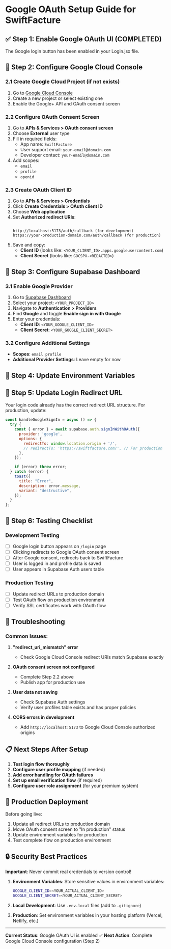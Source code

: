 # Google OAuth Setup Guide for SwiftFacture

## ✅ Step 1: Enable Google OAuth UI (COMPLETED)
The Google login button has been enabled in your Login.jsx file.

## 🔧 Step 2: Configure Google Cloud Console

### 2.1 Create Google Cloud Project (if not exists)
1. Go to [Google Cloud Console](https://console.cloud.google.com)
2. Create a new project or select existing one
3. Enable the Google+ API and OAuth consent screen

### 2.2 Configure OAuth Consent Screen
1. Go to **APIs & Services > OAuth consent screen**
2. Choose **External** user type
3. Fill in required fields:
   - App name: `SwiftFacture`
   - User support email: `your-email@domain.com`
   - Developer contact: `your-email@domain.com`
4. Add scopes:
   - `email`
   - `profile`
   - `openid`

### 2.3 Create OAuth Client ID
1. Go to **APIs & Services > Credentials**
2. Click **Create Credentials > OAuth client ID**
3. Choose **Web application**
4. Set **Authorized redirect URIs**:
   ```

   http://localhost:5173/auth/callback (for development)
   https://your-production-domain.com/auth/callback (for production)
   ```
5. Save and copy:
   - **Client ID** (looks like: `<YOUR_CLIENT_ID>.apps.googleusercontent.com`)
   - **Client Secret** (looks like: `GOCSPX-<REDACTED>`)

## 🔐 Step 3: Configure Supabase Dashboard

### 3.1 Enable Google Provider
1. Go to [Supabase Dashboard](https://supabase.com/dashboard)
2. Select your project: `<YOUR_PROJECT_ID>`
3. Navigate to **Authentication > Providers**
4. Find **Google** and toggle **Enable sign in with Google**
5. Enter your credentials:
   - **Client ID**: `<YOUR_GOOGLE_CLIENT_ID>`
   - **Client Secret**: `<YOUR_GOOGLE_CLIENT_SECRET>`


### 3.2 Configure Additional Settings
- **Scopes**: `email profile`
- **Additional Provider Settings**: Leave empty for now

## 📝 Step 4: Update Environment Variables


## 🎯 Step 5: Update Login Redirect URL

Your login code already has the correct redirect URL structure. For production, update:

```javascript
const handleGoogleSignIn = async () => {
  try {
    const { error } = await supabase.auth.signInWithOAuth({
      provider: 'google',
      options: {
        redirectTo: window.location.origin + '/',
        // redirectTo: 'https://swiftfacture.com/', // For production
      },
    });

    if (error) throw error;
  } catch (error) {
    toast({
      title: "Error",
      description: error.message,
      variant: "destructive",
    });
  }
};
```

## 🧪 Step 6: Testing Checklist

### Development Testing
- [ ] Google login button appears on `/login` page
- [ ] Clicking redirects to Google OAuth consent screen
- [ ] After Google consent, redirects back to SwiftFacture
- [ ] User is logged in and profile data is saved
- [ ] User appears in Supabase Auth users table

### Production Testing
- [ ] Update redirect URLs to production domain
- [ ] Test OAuth flow on production environment
- [ ] Verify SSL certificates work with OAuth flow

## 🔧 Troubleshooting

### Common Issues:

1. **"redirect_uri_mismatch" error**
   - Check Google Cloud Console redirect URIs match Supabase exactly


2. **OAuth consent screen not configured**
   - Complete Step 2.2 above
   - Publish app for production use

3. **User data not saving**
   - Check Supabase Auth settings
   - Verify user profiles table exists and has proper policies

4. **CORS errors in development**
   - Add `http://localhost:5173` to Google Cloud Console authorized origins

## 📋 Next Steps After Setup

1. **Test login flow thoroughly**
2. **Configure user profile mapping** (if needed)
3. **Add error handling for OAuth failures**
4. **Set up email verification flow** (if required)
5. **Configure user role assignment** (for your premium system)

## 🚀 Production Deployment

Before going live:
1. Update all redirect URLs to production domain
2. Move OAuth consent screen to "In production" status
3. Update environment variables for production
4. Test complete flow on production environment

## 🔒 Security Best Practices

**Important**: Never commit real credentials to version control!

1. **Environment Variables**: Store sensitive values in environment variables:
   ```bash
   GOOGLE_CLIENT_ID=<YOUR_ACTUAL_CLIENT_ID>
   GOOGLE_CLIENT_SECRET=<YOUR_ACTUAL_CLIENT_SECRET>
   ```

2. **Local Development**: Use `.env.local` files (add to `.gitignore`)

3. **Production**: Set environment variables in your hosting platform (Vercel, Netlify, etc.)

---

**Current Status**: Google OAuth UI is enabled ✅
**Next Action**: Complete Google Cloud Console configuration (Step 2)